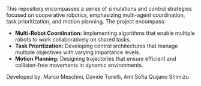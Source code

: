 This repository encompasses a series of simulations and control strategies focused on cooperative robotics, emphasizing multi-agent coordination, task prioritization, and motion planning. 
The project encompass:

- **Multi-Robot Coordination:** Implementing algorithms that enable multiple robots to work collaboratively on shared tasks.
- **Task Prioritization:** Developing control architectures that manage multiple objectives with varying importance levels.
- **Motion Planning:** Designing trajectories that ensure efficient and collision-free movements in dynamic environments.

Developed by: Marco Meschini, Davide Tonelli, Ami Sofia Quijano Shimizu
